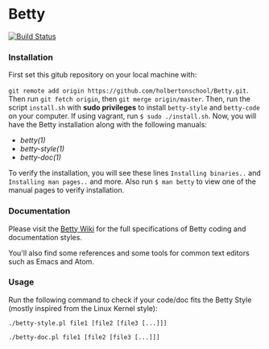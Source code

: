 # Betty

[![Build Status](https://travis-ci.org/holbertonschool/Betty.svg?branch=master)](https://travis-ci.org/holbertonschool/Betty)

### Installation

First set this gitub repository on your local machine with:  

`git remote add origin https://github.com/holbertonschool/Betty.git`.  Then run `git fetch origin`, then `git merge origin/master`.  Then, run the script `install.sh` with **sudo privileges** to install `betty-style` and `betty-code` on your computer.  If using vagrant, run `$ sudo ./install.sh`.  Now, you will have the Betty installation along with the  following manuals:

 * _betty(1)_
 * _betty-style(1)_
 * _betty-doc(1)_

To verify the installation, you will see these lines `Installing binaries..` and `Installing man pages..` and more.  Also run `$ man betty` to view one of the manual pages to verify installation.

### Documentation

Please visit the [Betty Wiki](https://github.com/holbertonschool/Betty/wiki) for the full specifications of Betty coding and documentation styles.

You'll also find some references and some tools for common text editors such as Emacs and Atom.

### Usage

Run the following command to check if your code/doc fits the Betty Style (mostly inspired from the Linux Kernel style):

```ShellSession
./betty-style.pl file1 [file2 [file3 [...]]]
```

```ShellSession
./betty-doc.pl file1 [file2 [file3 [...]]]
```
